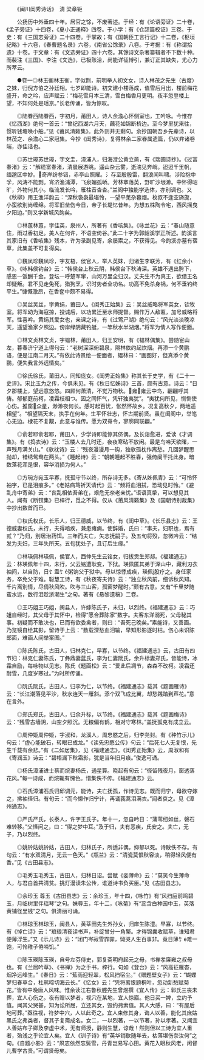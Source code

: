 <!-- { "loadSidebar": true } -->
　　《闽川闺秀诗话》　清 梁章钜


　　公扬历中外垂四十年。居官之馀，不废著述。于经：有《论语旁证》二十卷，《孟子旁证》十四卷，《夏小正通释》四卷。于小学：有《仓颉篇校证》三卷。于史：有《三国志旁证》二十四卷。于掌故；有《国朝臣工言行记》十二卷，《枢垣纪略》十六卷，《春曹题名录》六卷，《南省公馀录》八卷。于考据：有《称谓拾遗》十卷。于文章：有《文选旁证》四十六卷。其馀诗文杂著纂辑者不下数十种。而裴注《三国》、李注《文选》，已极赅洽，尚能详征博引，兼订正其缺失，尤心力所萃云。

　　●卷一◎林玉衡林玉衡，字似荆，前明举人初文女，诗人林茂之先生（古度）之妹，归倪方伯之孙廷相。七岁即能诗。初文建小楼落成，值雪后月出，楼前梅花盛开，命之吟，应声赋云：“梅花雪月本三清，雪白梅香月更明。夜半忽登楼上望，不知何处是瑶京。”长老传诵，皆为惊叹。

　　◎陆眷西陆眷西，字初月，莆田人，诗人余澹心怀侧室也，工吟咏。今惟存《忆西湖》绝句一首云：“曾纪西湖六月天，藕花如锦断桥边。至今梦里犹来往，惯听钱塘唤小船。”见《莆风清籁集》。此外则并无剩句。余抄国朝吾乡先辈诗，以林茂之、余澹心二家冠集。今抄《闺秀诗》，复得林余二家眷属遗篇，仍以弁诸卷端，亦佳话也。

　　◎苏世璋苏世璋，字文圭，漳浦人，归海澄公黄立斋，有《瑞圃诗抄》。《过富春渚》云：“解缆富春渚，清晨展游眺。遥山杂云雾，逝湍见奔峭。迢迢千里帆，缅邈区中妙。奇岸纷参错，赤亭山照耀。氵存至殷殷雷，翻浪闻叫啸。涉险抱中孚，风涛不能剽。宵济渔浦潭，飞泉媚孤峤。芳林搴落英，野旷沙垠渺。中怀得昭旷，外物何其小。临流发长吟，雁柱音杳杳。”兰阁中独能学选体，亦别调也。又《秋柳》用王渔洋韵云：“深秋袅袅最堪怜，一望平芜杂暮烟。枚叔不逢空旖旎，小蛮欲别尚缠绵。将军旧垒伤今日，帝子长堤忆昔年。为想五株陶令宅，西风摇曳夕阳边。”则又学新城风韵矣。

　　◎林蕙林蕙，字佳英，泉州人，所著有《香咳集》。《咏兰花》云：“春山随意住，雨过香初足。美人在何许，不语空倚谷。”此二十字为郭韶溪学正所述。韵溪言其家旧有《香咳集》残本，许为录副见寄，余屡索之，不获得见。今韵溪亦墓有宿草，此集盖不可复得矣。

　　◎魏凤珍魏凤珍，字友梧，侯官人，举人英妹，归诸生李联芳，有《红余小草》。《咏韩侯钓台》云：“韩侯台上秋云阴，韩侯台下秋涛深。英雄不遇出胯下，感恩一饭酬千金。登坛一呼楚军窜，山河万里全归汉。丈夫生不为真王，欲借王名却疑叛。君不见走兔死，猎狗烹，识时势者全功名。功高不免杀身祸，何不垂钓终平生。”慷慨激昂，在香奁中颇不易得。

　　◎吴丝吴丝，字黄绢，莆田人。《闺秀正始集》云：吴丝威略将军英女，钦牧室。将军幼为海寇掠，投诚后，以功累迁至水师提督。赐作万人敌匾，加号威略将军。性喜吟。黄绢其爱女也，亲课之诗，有《过莺ㄕ湖》绝句云：“风光淡淡晚凉天，遥望渔家夕照边。傍岸绿阴藏钓艇，一竿秋水半湖烟。”将军为倩人写作便面。

　　◎林文贞林文贞，字韫林，莆田人，归王安明，有《韫林偶集》。尝随宦山左，暮春济宁道上得句云：“老树深深俯碧泉，隔林依约起炊烟。再添一个黄鹂语，便是江南二月天。”有依此诗景绘一便面者，韫林曰：“画图好，但真添个黄鹂，便失我言外远情矣。”

　　◎徐氏徐氏，莆田人，同知庞女。《闺秀正始集》称其长于史学，有《二十一史评》。宋比玉为之传，今俱未见。有《秋日忆姊诗》三首，颇有古意。诗云：“日夕郡楼上，望远意悠悠。四顾何萧清，不觉万物秋。雍雍云中鸟，翩翩呼其俦。郁郁庭前柯，凌霜枝相つ。因之同怀气，凭轩独夷犹”。“夷犹何所见，恻恻使心伤。推窗众星，渺渺夜何长。感时起百忧，怅然怀故乡。况复高秋夕，两地遥相望”。“相望隔天末，执手在何年。生平怀壮志，怀古期前贤。虽在闺阁中，举笔心无边。棣花不复觏，此意与谁传。愿为双脊令，寥廓同联翩。”

　　◎俞若耶俞若耶，莆田人，少学诗即能惊其侪偶，及长诣愈进，爱读《才调集》。有《捣衣诗》云：“玉楼人去几时还，夜夜寒砧不放闲。最是鸟啼天欲曙，一声残月满关山。”《欹枕诗》云：“残夜漫漫月一钩，独欹孤枕作离愁。几回梦醒思抛却，错绣鸳鸯在两头。”《睡起诗》云：“朝朝睡起不胜春，强倚阑干托此身。暗数落花浑是恨，容华消损为何人。”

　　◎方琬方宛玉早寡，抚孤守节以终，所存诗无多。《寄从姊佩青》云：“可怜怀袖字，已是泪痕多。”《老姑病笃祈天请代》云：“频将血泪拭，恐动见时怜。”《避乱舟中寄弟》云：“丧乱相依吾弟在，艰危无奈老亲忧。”语语真挚，可以想见其人。闻有《断钗集》已梓行，觅之不得。仅从《莆风清籁集》及《国朝诗别裁集》中抄出数首而已。

　　◎权氏权氏，长乐人，归王德威，以节终，有《闺中草》。《长乐县志》云：王德威妻权氏，未行，夫得喑疾，兼患瘫痈。使辞婚，氏曰：“事夫，妇职也，焉有贰？”乃归，别居治药饵。三年而夫亡，矢志抚嗣子。及五旬将殁，忽微吟云：“结发为夫妇，三年失所天。五旬犹处子，且订后生缘。”

　　◎林瑛佩林瑛佩，侯官人，西仲先生云铭女，归拔贡生郑郯。《福建通志》云：林瑛佩年十四，未行，父云铭遭耿变，下狱。瑛佩匿其弟于深山中，藏利刃衣袖间，以自防，日饣盍饣粥饷父于狱中。母以惊悸成疾，瑛佩股疗之。身任家务，卒免父于难。聪慧工诗，有《秋夜寄夫诗》云：“独立秋风前，细诉秋风知。千片离别情，尽倩秋风吹。吹与三山客，孤窗梦醒时。”颇有古意。又有“千里梦随蛮水远，数行泪趁浙潮生”之句。著有《悬黎遗稿》二卷。

　　◎王巧姐王巧姐，闽县人，许嫁陈氏子，未归，以烈终。《福建通志》云：巧姐自经时，其父母于其怀中，检得“愿合葬陈家”数字。夫客东洋溺死，父母秘其事。初疑而不敢决也，已而有欲委禽者，则曰：“吾死己晚矣。”素能诗，又善画。乃览镜自绘其影，留诗于上云：“数载深愁血泪输，早知形影逐时枯。伤心未识陈郎面，难画人间举案图。”

　　◎陈氏陈氏，古田人，归林克仁，早寡，以节终。《福建通志》云，古田有四节妇：林克仁妻陈氏，丁彝鼎妻蓝氏，李为仁妻阮氏，余升标妻郑氏，皆能诗，冰霜自励，每咏物以见志。陈氏《题画松》云：“爱此后凋节，森森不改柯。凌霜还耐雪，几度岁寒过。”为时所传诵。

　　◎阮氏阮氏，古田人，归李为仁，以节终。《福建通志》载其《题画雁诗》云：“长江潮落见平沙，秋水连天一雁斜。添个双飞成比翼，却愁践踏到芦花。”意在言外。

　　◎郑氏郑氏，古田人，归余升标，以节终。《福建通志》载其《题画梅诗》云：“残雪古墙阴，山空夕照沉。无粮偏有鹤，相对守寒林。”盖抚孤克有成立云。

　　◎周仲姬周仲姬，字淑和，龙溪人，周忠愍之后，归李尧封。有《种竹示儿》句云：“虚心能破石，转眼已成龙。”《读先忠愍公传》句云：“后死七人无复恨，先生千载有余悲。”有《二如居集》，见《福建通志》。《闺秀正始集》云，周淑和有《寄润玉》诗云：“碧梧漏下秋霜影，犹是当年旧月痕。”俊逸可诵。

　　◎杨氏漳浦进士蔡而烷妻杨氏，通星算。晓起有句云：“径留残夜月，窗透落花风。”每一诗成，而烷辄有愧色。惜集佚不传。《福建通志》云。

　　◎石氏漳浦石氏归邱调元，能诗，夫亡抚孤，作诗见志。既而归宁，母欲夺嫁之，拂袖径归。有句云：“而今懒作归宁计，再诵莪蒿泪满衣。”闻者哀之。见《漳州通志》。

　　◎严氏严氏，长泰人，许字王氏子。年十一，忽自吟日：“蒲苇纫如丝，磐石难转移。”父怪问之，曰：“得之梦中耳。”及于归，夫有恶疾，氏安之。夫亡，无子，乃以烈终。

　　◎姚铃姑姚铃姑，古田人，归林氏子，所适非偶，抑郁以死。诗散佚不存。有句云：“有水双清月，无云一色天。”《瓶兰》云：“清瓷莫恨秋容淡，稍得轻风便有香。”见《古田县志》。

　　◎毛秀玉毛秀玉，古田人，归林日诏。尝赋《妾薄命》云：“莫笑今生薄命人，与君白首共清贫。挑灯漫读朱公传，谁道诗书负买臣。”见《古田县志》。

　　◎余珍玉  尊玉《古田县志》云：余珍玉，年十四，《咏竹》有“风扫庭前鸣碧玉，月临树里伴瑶琴”之句。妹尊玉，年十二，《咏菊》有“蕊含白种园中玉，英落黄铺径里钱”之句。俱清丽可诵。

　　◎林琼玉林琼玉，闽县人，黄莘田先生外孙女，归庠生陈澧。早寡，以节终。有《悼亡诗》云：“琅琅清夜读书声，补绽曾分一角檠。才得锦囊收赋草，谁知君便薄浮生。”又《示儿诗》云：“闭门岑寂雪霏霏，恸哭人生百事非。竟日薄饣难一饱，可怜稚子倦啼饥。”

　　◎陈玉瑛陈玉瑛，自号左芬侍史，郭复斋明府起元之母，书禅孝廉雍之叔母也。有《兰居吟草》、《书禅》为之手书，梓行。句如《登台》云：“风高征雁杳，烟净远峰生。”《春日》云：“蕉雨迎轻翠，松风扫宿尘。”《赠题壁女子》云：“蝴蝶梦归春草合，杜鹃啼切海云长。”《忆女》云：“凭将离恨题桐叶，忽动新愁赋菊花。”皆有中晚唐人风味。惟余读江右鲁秋塍先生曾煜撰《宜人传》云：郭氏三丧未葬，宜人心伤之。夜有赠以梦者，视穴在某地，宜人惊寤。他日买一婢，立约予值。闻其父哭甚，知为讼所屈，立还其女，毁约弗索值。其人大感，曰：“有屋后地可葬。”亟往视，符梦中穴，人以此奇之。宜人束修其身，诲人以善，能化其庶姑黑氏之弗类者，督其子复斋成名。女二，一以烈著，一以节著，孙以孝著。又闻宜人善姑布子卿及李虚中术，无有师授，静则生慧，谅哉！然则但以工诗为宜人重者，殆浅之乎论宜人矣。宜人《训子诗》有“英华销歇随年去，枯落堪伤奈汝何”之句。《自题小影》云：“夙志依然忘鬓雪，丹青岂易写心田。黄花入眼秋风老，闲督儿曹学古贤。”可谓贤母矣。

